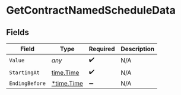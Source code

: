 # GetContractNamedScheduleData


## Fields

| Field                                      | Type                                       | Required                                   | Description                                |
| ------------------------------------------ | ------------------------------------------ | ------------------------------------------ | ------------------------------------------ |
| `Value`                                    | *any*                                      | :heavy_check_mark:                         | N/A                                        |
| `StartingAt`                               | [time.Time](https://pkg.go.dev/time#Time)  | :heavy_check_mark:                         | N/A                                        |
| `EndingBefore`                             | [*time.Time](https://pkg.go.dev/time#Time) | :heavy_minus_sign:                         | N/A                                        |